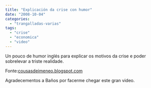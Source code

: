 ```yaml
---
title: "Explicación da crise con humor"
date: "2008-10-04"
categories: 
  - "trangalladas-varias"
tags: 
  - "crise"
  - "economica"
  - "video"
---
```


Un pouco de humor inglés para explicar os motivos da crise e poder sobrelevar a triste realidade.

Fonte:[cousasdeimeneo.blogspot.com](http://cousasdeimeneo.blogspot.com/2008/10/crise-explicada-con-humor-ingls.html)

Agradecementos a Baños por facerme chegar este gran video.

